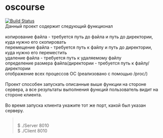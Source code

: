 # oscourse
[![Build Status](https://travis-ci.com/vladxyk/LiteSh1.svg?branch=main)](https://github.com/mishafromboyz/oscourse)
<br>Данный проект содержит следующий функционал
<br>
<br>   копирование файла - требуется путь до файла и путь до директории, куда нужно его скопировать
<br>   перемещение файла - требуется путь к файлу и путь до директории, куда нужно его переместить
<br>   удаление файла - требуется путь к удаляемому файлу
<br>   определение размера файла/директории - требуется путь к файлу/директории
<br>   отображение всех процессов ОС (реализовано с помощью /proc/)
<br>
<br>Проект способен запускать описанные выше функции на стороне сервера, а все результаты выполнения функций пользователь видит на стороне клиента.
<br>
<br>Во время запуска клиента укажите тот же порт, какой был указан серверу.
><br>$ ./Server 8010
><br>$ ./Client 8010
<br>
